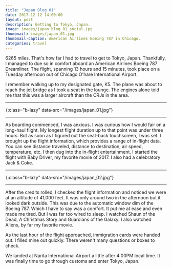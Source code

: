 ```yaml
---
title: "Japan Blog 01"
date: 2017-12-12 14:00:00
layout: post
description: Getting to Tokyo, Japan.
image: images/japan_blog_01_social.jpg
thumbnail: images/japan_01.jpg
thumbnail-caption: American Airlines Boeing 787 in Chicago.
categories: travel
---
```


6265 miles. That's how far I had to travel to get to Tokyo, Japan. Thankfully, I managed to due so in comfort aboard an American Airlines Boeing 787 Dreamliner. The flight, spanning 13 hours and 15 minutes, took place on a Tuesday afternoon out of Chicago O'hare International Airport.

I remember walking up to my designated gate, K5. The plane was about to reach the jet bridge as I took a seat in the lounge. The engines alone told me that this was a larger aircraft than the CRJs in the area.

---

![Boeing 787 Dreamliner in ORD.](data:image/gif;base64,R0lGODlhAQABAAAAACH5BAEKAAEALAAAAAABAAEAAAICTAEAOw==){:class="b-lazy" data-src="/images/japan_01.jpg"}

---

As boarding commenced, I was anxious. I was curious how I would fair on a long-haul flight. My longest flight duration up to that point was under three hours. But as soon as I figured out the seat-back touchscreen, I was set. I brought up the flight information, which provides a range of in-flight data. You can see distance traveled, distance to destination, air speed, temperature, etc. I then dug into the in-flight entertainment. I started the flight with Baby Driver, my favorite movie of 2017. I also had a celebratory Jack &amp; Coke.

---

![Boeing 787 Dreamliner Flight Map.](data:image/gif;base64,R0lGODlhAQABAAAAACH5BAEKAAEALAAAAAABAAEAAAICTAEAOw==){:class="b-lazy" data-src="/images/japan_02.jpg"}

---

After the credits rolled, I checked the flight information and noticed we were at an altitude of 41,000 feet. It was only around two in the afternoon but it looked dark outside. This was due to the automatic window dim of the Boeing 787. Which I have to say was a comfort. It put me at ease and even made me tired. But I was far too wired to sleep. I watched Shaun of the Dead, A Christmas Story and Guardians of the Galaxy. I also watched Aliens, by far my favorite movie.

As the last hour of the flight approached, immigration cards were handed out. I filled mine out quickly. There weren't many questions or boxes to check.

We landed at Narita International Airport a little after 4:00PM local time. It was finally time to go through customs and enter Tokyo, Japan.

